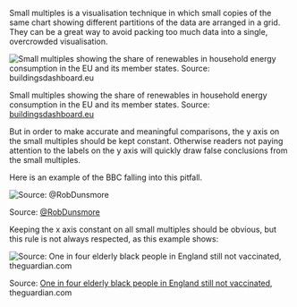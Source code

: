 Small multiples is a visualisation technique in which small copies of the same chart showing different partitions of the data are arranged in a grid. They can be a great way to avoid packing too much data into a single, overcrowded visualisation.

![Small multiples showing the share of renewables in household energy consumption in the EU and its member states. Source: [buildingsdashboard.eu](https://www.buildingsdashboard.eu/)](Pitfalls%20in%20dataviz%20scales%20and%20proportions%20c55dba398451424aa684d319018f8380/buildings-dashboard-smallmult.png)

Small multiples showing the share of renewables in household energy consumption in the EU and its member states. Source: [buildingsdashboard.eu](https://www.buildingsdashboard.eu/)

But in order to make accurate and meaningful comparisons, the y axis on the small multiples should be kept constant. Otherwise readers not paying attention to the labels on the y axis will quickly draw false conclusions from the small multiples.

Here is an example of the BBC falling into this pitfall.

![Source: [@RobDunsmore](https://twitter.com/RobDunsmore/status/1347677472335212554)](Pitfalls%20in%20dataviz%20scales%20and%20proportions%20c55dba398451424aa684d319018f8380/bbc-smallmult-freey.jpg)

Source: [@RobDunsmore](https://twitter.com/RobDunsmore/status/1347677472335212554)

Keeping the x axis constant on all small multiples should be obvious, but this rule is not always respected, as this example shows:

![Source: [One in four elderly black people in England still not vaccinated](https://www.theguardian.com/society/2021/jun/05/one-in-four-elderly-black-people-in-the-uk-still-not-vaccinated?CMP=Share_AndroidApp_Other), theguardian.com](Pitfalls%20in%20dataviz%20scales%20and%20proportions%20c55dba398451424aa684d319018f8380/smallmult-freex-guardian.png)

Source: [One in four elderly black people in England still not vaccinated](https://www.theguardian.com/society/2021/jun/05/one-in-four-elderly-black-people-in-the-uk-still-not-vaccinated?CMP=Share_AndroidApp_Other), theguardian.com